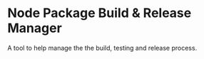 # Node Package Build & Release Manager

A tool to help manage the the build, testing and release process.
